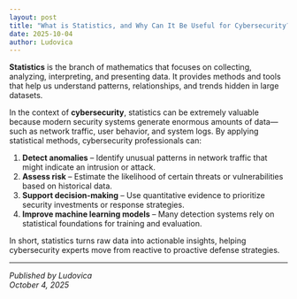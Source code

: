 ```yaml
---
layout: post
title: "What is Statistics, and Why Can It Be Useful for Cybersecurity?"
date: 2025-10-04
author: Ludovica
---
```


**Statistics** is the branch of mathematics that focuses on collecting, analyzing, interpreting, and presenting data. It provides methods and tools that help us understand patterns, relationships, and trends hidden in large datasets.

In the context of **cybersecurity**, statistics can be extremely valuable because modern security systems generate enormous amounts of data—such as network traffic, user behavior, and system logs. By applying statistical methods, cybersecurity professionals can:

1. **Detect anomalies** – Identify unusual patterns in network traffic that might indicate an intrusion or attack.  
2. **Assess risk** – Estimate the likelihood of certain threats or vulnerabilities based on historical data.  
3. **Support decision-making** – Use quantitative evidence to prioritize security investments or response strategies.  
4. **Improve machine learning models** – Many detection systems rely on statistical foundations for training and evaluation.

In short, statistics turns raw data into actionable insights, helping cybersecurity experts move from reactive to proactive defense strategies.

---

 *Published by Ludovica*  
 *October 4, 2025*
